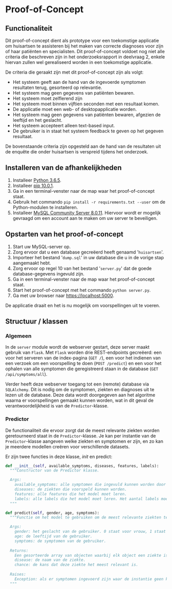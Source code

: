 # Proof-of-Concept

## Functionaliteit

Dit proof-of-concept dient als prototype voor een toekomstige applicatie om huisartsen te assisteren bij het maken van correcte diagnoses voor zijn of haar patiënten en specialisten. Dit proof-of-concept voldoet nog niet alle criteria die beschreven zijn in het onderzoeksrapport in deelvraag 2, enkele hiervan zullen wel gerealiseerd worden in een toekomstige applicatie.

De criteria die geraakt zijn met dit proof-of-concept zijn als volgt:

- Het systeem geeft aan de hand van de ingevoerde symptomen resultaten terug, gesorteerd op relevantie.
- Het systeem mag geen gegevens van patiënten bewaren.
- Het systeem moet zelflerend zijn
- Het systeem moet binnen vijftien seconden met een resultaat komen.
- De applicatie moet een web- of desktopapplicatie worden.
- Het systeem mag geen gegevens van patiënten bewaren, afgezien de leeftijd en het geslacht.
- Het systeem accepteert alleen text-based input.
- De gebruiker is in staat het systeem feedback te geven op het gegeven resultaat.

De bovenstaande criteria zijn opgesteld aan de hand van de resultaten uit de enquête die onder huisartsen is verspreid tijdens het onderzoek.

## Installeren van de afhankelijkheden

1. Installeer [Python 3.6.5](https://www.python.org/downloads/release/python-365/).
2. Installeer [pip 10.0.1](https://pip.pypa.io/en/stable/installing/).
3. Ga in een terminal-venster naar de map waar het proof-of-concept staat.
4. Gebruik het commando `pip install -r requirements.txt --user` om de Python-modulen te installeren.
5. Installeer [MySQL Community Server 8.0.11](https://dev.mysql.com/downloads/mysql/). Hiervoor wordt er mogelijk gevraagd om een account aan te maken om uw server te beveiligen.

## Opstarten van het proof-of-concept

1. Start uw MySQL-server op.
2. Zorg ervoor dat u een database gecreëerd heeft genaamd '`huisartsen`'.
3. Importeer het bestand '`dump.sql`' in uw database die u in de vorige stap aangemaakt hebt.
4. Zorg ervoor op regel 10 van het bestand '`server.py`' dat de goede database-gegevens ingevuld zijn.
5. Ga in een terminal-venster naar de map waar het proof-of-concept staat.
6. Start het proof-of-concept met het commando `python server.py`.
7. Ga met uw browser naar <https://localhost:5000>.

De applicatie draait en het is nu mogelijk om voorspellingen uit te voeren.

## Structuur / klassen

### Algemeen

In de `server` module wordt de webserver gestart, deze server maakt gebruik van `Flask`. Met `Flask` worden drie REST-endpoints gecreëerd: een voor het serveren van de index-pagina (`GET /`), een voor het indienen van een verzoek om een voorspelling te doen (`POST /predict`) en een voor het ophalen van alle symptomen die geregistreerd staan in de database (`GET /api/symptoms/all`).

Verder heeft deze webserver toegang tot een (remote) database via `SQLAlchemy`. Dit is nodig om de symptomen, ziekten en diagnoses uit te lezen uit de database. Deze data wordt doorgegeven aan het algoritme waarna er voorspellingen gemaakt kunnen worden, wat in dit geval de verantwoordelijkheid is van de `Predictor`-klasse. 

### Predictor

De functionaliteit die ervoor zorgt dat de meest relevante ziekten worden geretourneerd staat in de `Predictor`-klasse. Je kan per instantie van de `Predictor`-klasse aangeven welke ziekten en symptomen er zijn, en zo kan je meerdere modellen creëren voor verschillende datasets.

Er zijn twee functies in deze klasse, _init_ en predict:

```python
def __init__(self, available_symptoms, diseases, features, labels):
  """Constructor van de Predictor klasse.

  Args:
    available_symptoms: alle symptomen die ingevuld kunnen worden door de gebruiker.
    diseases: de ziekten die voorspeld kunnen worden.
    features: alle features die het model moet leren.
    labels: alle labels die het model moet leren. Het aantal labels moet gelijk zijn aan de aantal rijen voor de features.
  """
```

```python
def predict(self, gender, age, symptoms):
  """Functie om het model te gebruiken om de meest relevante ziekten te voorspellen.

  Args:
    gender: het geslacht van de gebruiker. 0 staat voor vrouw, 1 staat voor man.
    age: de leeftijd van de gebruiker.
    symptoms: de symptomen van de gebruiker.
  
  Returns:
    Een gesorteerde array van objecten waarbij elk object een ziekte is met de volgende twee keys:
    disease: de naam van de ziekte.
    chance: de kans dat deze ziekte het meest relevant is.
  
  Raises:
    Exception: als er symptomen ingevoerd zijn waar de instantie geen kennis over beschikt.
  """
```
